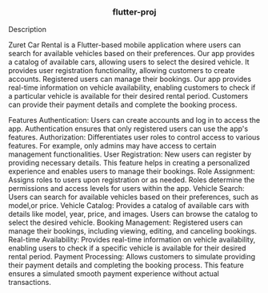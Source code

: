 <h3 align="center">flutter-proj</h3>

<a name="introduction">Description</a>

Zuret Car Rental is a Flutter-based mobile application where users can search for available vehicles based on their preferences. Our app provides a catalog of available cars, allowing users to select the desired vehicle. It provides user registration functionality, allowing customers to create accounts. Registered users can manage their bookings. Our app provides real-time information on vehicle availability, enabling customers to check if a particular vehicle is available for their desired rental period. Customers can provide their payment details and complete the booking process.

<a name="tech-stack">Features</a>
Authentication: Users can create accounts and log in to access the app. Authentication ensures that only registered users can use the app's features.
Authorization: Differentiates user roles to control access to various features. For example, only admins may have access to certain management functionalities.
User Registration: New users can register by providing necessary details. This feature helps in creating a personalized experience and enables users to manage their bookings.
Role Assignment: Assigns roles to users upon registration or as needed. Roles determine the permissions and access levels for users within the app.
Vehicle Search: Users can search for available vehicles based on their preferences, such as model,or price.
Vehicle Catalog: Provides a catalog of available cars with details like model, year, price, and images. Users can browse the catalog to select the desired vehicle.
Booking Management: Registered users can manage their bookings, including viewing, editing, and canceling bookings.
Real-time Availability: Provides real-time information on vehicle availability, enabling users to check if a specific vehicle is available for their desired rental period.
Payment Processing: Allows customers to simulate providing their payment details and completing the booking process. This feature ensures a simulated smooth payment experience without actual transactions.



